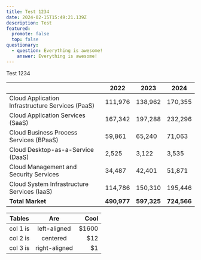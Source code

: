 ```yaml
---
title: Test 1234
date: 2024-02-15T15:49:21.139Z
description: Test
featured:
  promote: false
  top: false
questionary:
  - question: Everything is awesome!
    answer: Everything is awesome!
---
```

Test 1234

<table>
    <thead>
        <tr>
            <th></th>
            <th>2022</th>
            <th>2023</th>
            <th>2024</th>
        </tr>
    </thead>
    <tbody>
        <tr>
            <td>Cloud Application Infrastructure Services (PaaS)</td>
            <td>111,976</td>
            <td>138,962</td>
            <td>170,355</td>
        </tr>
        <tr>
            <td>Cloud Application Services (SaaS)</td>
            <td>167,342</td>
            <td>197,288</td>
            <td>232,296</td>
        </tr>
        <tr>
            <td>Cloud Business Process Services (BPaaS)</td>
            <td>59,861</td>
            <td>65,240</td>
            <td>71,063</td>
        </tr>
        <tr>
            <td>Cloud Desktop-as-a-Service (DaaS)</td>
            <td>2,525</td>
            <td>3,122</td>
            <td>3,535</td>
        </tr>
        <tr>
            <td>Cloud Management and Security Services</td>
            <td>34,487</td>
            <td>42,401</td>
            <td>51,871</td>
        </tr>
        <tr>
            <td>Cloud System Infrastructure Services (IaaS)</td>
            <td>114,786</td>
            <td>150,310</td>
            <td>195,446</td>
        </tr>
        <tr>
            <td><b>Total Market</b></td>
            <td><b>490,977</b></td>
            <td><b>597,325</b></td>
            <td><b>724,566</b></td>
        </tr>
    </tbody>
</table>

| Tables   |      Are      |  Cool |
|----------|:-------------:|------:|
| col 1 is |  left-aligned | $1600 |
| col 2 is |    centered   |   $12 |
| col 3 is | right-aligned |    $1 |
